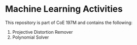 # Machine Learning Activities
This repository is part of CoE 197M and contains the following:
1. Projective Distortion Remover
2. Polynomial Solver
